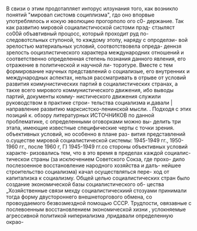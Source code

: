 В свизи о этим продотапляет инторус илзунания того,
как возникло понятий "мировап систомв социплизма", гдо оно
впорвые употреблялось и кокую эволюцию прогорполо ого с0-
держание.
Так как развитио мировой социалистичоской систоми прэд-
стзыляст со00й объавтивный процосс, который проходит руд по-
следовотсльных ступоной, то кэждому этопу, наряду с опроделэи-
вой эрелостью материальных условий, соотвотствовела опреда-
деннзя зрелость ооцизлистического характера международних
отношений и соответственно определенная степень познания
данного явления, его отражение в политической и научной ли-
торэтуре. Вместе с тем формирование научных представлений о
социализые, его внутренних и международных аспектах, нельзя
рассматривать в отрыве от условий развития коимунистических
партий в социалистических странах, а такхе всего мирового
коммунистического движения, ибо выводы партий, документы комму-
нистического движения служили руководством в практике строи-
тельства социализма и.давали | направление развитию
марксистско-ленинской мысли. .
Подходя с этих позиций к. обзору литературных ИСТОЧНИКОВ
по данной проблематике, с определенными оговорками можно вы-
делить три этапа, имеющие известные специфические черты с
точки зрения. объективных условий, но особенно в плане раз-
вития представлений о.существе мировой социалистической
системы: 1945-1949 гг., 1950-1960 гг., после 1960 г,
Г) 1945-1949 гг.со стороны объективных условий характе-
ризовались тем, что в это время в пределах каждой социалис-
тическои страны (за исключением Советского Сокза, где прохо-
дило послезоенное восстановление народного хозяйства и далъ-
нейшее строительство социализма) качал осуществляться пере-
ход от капитализка к социализму. Общей целью социалистических
стран было создание экономической базы социалистического об-
цества „Хозяйственные связи мехду социалистическиий стозуами
принимали тогда форму двустороннего внешнеторгового обмена, со
провоудаемого безвозмездной помощью СССР. Трудпости, овязавные
с послевоенным восстановлением экономической хизни ‚ услокняемые
агрессивной политикой нипериализма ‚придавали определенную окрао-
